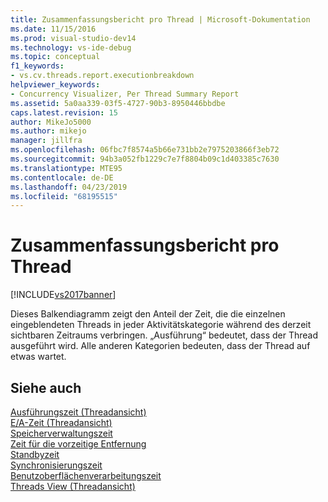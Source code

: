 ```yaml
---
title: Zusammenfassungsbericht pro Thread | Microsoft-Dokumentation
ms.date: 11/15/2016
ms.prod: visual-studio-dev14
ms.technology: vs-ide-debug
ms.topic: conceptual
f1_keywords:
- vs.cv.threads.report.executionbreakdown
helpviewer_keywords:
- Concurrency Visualizer, Per Thread Summary Report
ms.assetid: 5a0aa339-03f5-4727-90b3-8950446bbdbe
caps.latest.revision: 15
author: MikeJo5000
ms.author: mikejo
manager: jillfra
ms.openlocfilehash: 06fbc7f8574a5b66e731bb2e7975203866f3eb72
ms.sourcegitcommit: 94b3a052fb1229c7e7f8804b09c1d403385c7630
ms.translationtype: MTE95
ms.contentlocale: de-DE
ms.lasthandoff: 04/23/2019
ms.locfileid: "68195515"
---
```

# <a name="per-thread-summary-report"></a>Zusammenfassungsbericht pro Thread
[!INCLUDE[vs2017banner](../includes/vs2017banner.md)]

Dieses Balkendiagramm zeigt den Anteil der Zeit, die die einzelnen eingeblendeten Threads in jeder Aktivitätskategorie während des derzeit sichtbaren Zeitraums verbringen. „Ausführung“ bedeutet, dass der Thread ausgeführt wird. Alle anderen Kategorien bedeuten, dass der Thread auf etwas wartet.  
  
## <a name="see-also"></a>Siehe auch  
 [Ausführungszeit (Threadansicht)](../profiling/execution-time-threads-view.md)   
 [E/A-Zeit (Threadansicht)](../profiling/i-o-time-threads-view.md)   
 [Speicherverwaltungszeit](../profiling/memory-management-time.md)   
 [Zeit für die vorzeitige Entfernung](../profiling/preemption-time.md)   
 [Standbyzeit](../profiling/sleep-time.md)   
 [Synchronisierungszeit](../profiling/synchronization-time.md)   
 [Benutzoberflächenverarbeitungszeit](../profiling/ui-processing-time.md)   
 [Threads View (Threadansicht)](../profiling/threads-view-parallel-performance.md)
